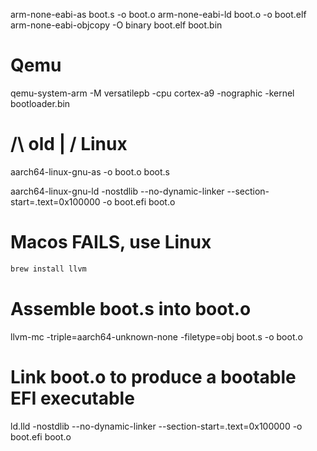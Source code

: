 
arm-none-eabi-as boot.s -o boot.o
arm-none-eabi-ld boot.o -o boot.elf
arm-none-eabi-objcopy -O binary boot.elf boot.bin

# Qemu
qemu-system-arm -M versatilepb -cpu cortex-a9 -nographic -kernel bootloader.bin

# /\ old | \/ Linux

aarch64-linux-gnu-as -o boot.o boot.s

aarch64-linux-gnu-ld -nostdlib --no-dynamic-linker --section-start=.text=0x100000 -o boot.efi boot.o

# Macos FAILS, use Linux
``` bash
brew install llvm
```

# Assemble boot.s into boot.o
llvm-mc -triple=aarch64-unknown-none -filetype=obj boot.s -o boot.o

# Link boot.o to produce a bootable EFI executable
ld.lld -nostdlib --no-dynamic-linker --section-start=.text=0x100000 -o boot.efi boot.o
